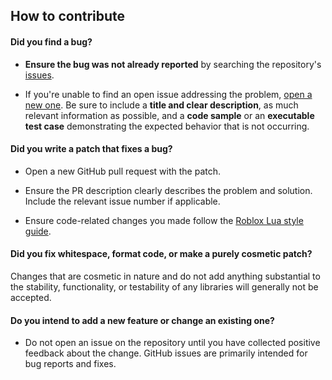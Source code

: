 ## How to contribute 

#### **Did you find a bug?**

* **Ensure the bug was not already reported** by searching the repository's [issues](https://github.com/bub/libraries/issues).

* If you're unable to find an open issue addressing the problem, [open a new one](https://github.com/bub/libraries/issues/new). Be sure to include a **title and clear description**, as much relevant information as possible, and a **code sample** or an **executable test case** demonstrating the expected behavior that is not occurring.

#### **Did you write a patch that fixes a bug?**

* Open a new GitHub pull request with the patch.

* Ensure the PR description clearly describes the problem and solution. Include the relevant issue number if applicable.

* Ensure code-related changes you made follow the [Roblox Lua style guide](https://roblox.github.io/lua-style-guide/).

#### **Did you fix whitespace, format code, or make a purely cosmetic patch?**

Changes that are cosmetic in nature and do not add anything substantial to the stability, functionality, or testability of any libraries will generally not be accepted.

#### **Do you intend to add a new feature or change an existing one?**

* Do not open an issue on the repository until you have collected positive feedback about the change. GitHub issues are primarily intended for bug reports and fixes.